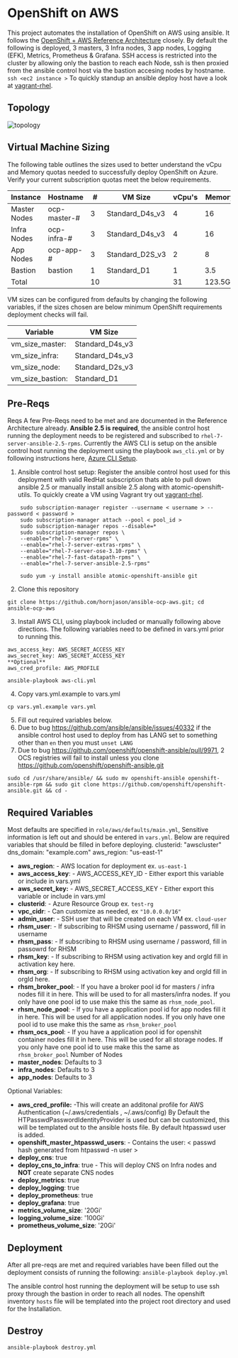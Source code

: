 


# OpenShift on AWS
This project automates the installation of OpenShift on AWS using ansible.  It follows the [OpenShift + AWS Reference Architecture](https://access.redhat.com/documentation/en-us/reference_architectures/2018/html/deploying_and_managing_openshift_3.9_on_amazon_web_services/) closely. By default the following is deployed, 3 masters, 3 Infra nodes, 3 app nodes, Logging (EFK), Metrics, Prometheus & Grafana. SSH access is restricted into the cluster by allowing only the bastion to reach each Node,  ssh is then proxied from the ansible control host via the bastion accesing nodes by hostname.  `ssh <ec2 instance >`    To quickly standup an ansible deploy host have a look at [vagrant-rhel](https://github.com/hornjason/vagrant-rhel).


## Topology
![topology](https://access.redhat.com/webassets/avalon/d/Reference_Architectures-2018-Deploying_and_Managing_OpenShift_3.9_on_Amazon_Web_Services-en-US/images/e3a4c4e1504f006cbdb61a787b298d39/topology.png)


## Virtual Machine Sizing
The following table outlines the sizes used to better understand the vCpu and Memory quotas needed to successfully deploy OpenShift on Azure.  Verify your current subscription quotas meet the below requirements.

Instance | Hostname | # |VM Size | vCpu's | Memory  
-------- | -------- | - | ------ | ------ | ----- 
Master Nodes | ocp-master-# | 3 | Standard_D4s_v3 | 4 | 16  
Infra Nodes | ocp-infra-# | 3 | Standard_D4s_v3 | 4 | 16   
App Nodes | ocp-app-# | 3 | Standard_D2S_v3 | 2 | 8  
Bastion | bastion | 1 | Standard_D1 | 1 | 3.5
Total | | 10 | | 31 | 123.5Gb 


VM sizes can be configured from defaults by changing the following variables, if the sizes chosen are below minimum OpenShift requirements deployment checks will fail.


| Variable | VM Size
| -- | ---- |
| vm_size_master: | Standard_D4s_v3
| vm_size_infra: | Standard_D4s_v3
| vm_size_node:  | Standard_D2s_v3
| vm_size_bastion: | Standard_D1




## Pre-Reqs

Reqs
A few Pre-Reqs need to be met and are documented in the Reference Architecture already.  **Ansible 2.5 is required**, the ansible control host running the deployment needs to be registered and subscribed to `rhel-7-server-ansible-2.5-rpms`.  Currently the AWS CLI is setup on the ansible control host running the deployment using the playbook `aws_cli.yml` or by following instructions here, [Azure CLI Setup](https://docs.microsoft.com/en-us/cli/azure/create-an-azure-service-principal-azure-cli?toc=%2Fazure%2Fazure-resource-manager%2Ftoc.json&view=azure-cli-latest).

 1. Ansible control host setup:
    Register the ansible control host used for this deployment with valid RedHat subscription thats able to pull down ansible     2.5 or manually install ansible 2.5 along with atomic-openshift-utils.  To quickly create a VM using Vagrant try out [vagrant-rhel](https://github.com/hornjason/vagrant-rhel).
```
    sudo subscription-manager register --username < username > --password < password >
    sudo subscription-manager attach --pool < pool_id >
    sudo subscription-manager repos --disable=*
    sudo subscription-manager repos \
    --enable="rhel-7-server-rpms" \
    --enable="rhel-7-server-extras-rpms" \
    --enable="rhel-7-server-ose-3.10-rpms" \
    --enable="rhel-7-fast-datapath-rpms" \
    --enable="rhel-7-server-ansible-2.5-rpms"

    sudo yum -y install ansible atomic-openshift-ansible git
```

 2. Clone this repository

 ```
 git clone https://github.com/hornjason/ansible-ocp-aws.git; cd ansible-ocp-aws
 ```
 3.  Install AWS CLI,  using playbook included or manually following above directions. The following variables need to be defined in vars.yml prior to running this.
 ```
 aws_access_key: AWS_SECRET_ACCESS_KEY
 aws_secret_key: AWS_SECRET_ACCESS_KEY
 **Optional**
 aws_cred_profile: AWS_PROFILE
 ```
 ```
 ansible-playbook aws-cli.yml
 ```
 4. Copy vars.yml.example to vars.yml
  ```
  cp vars.yml.example vars.yml 
  ```
 5. Fill out required variables below.
 6. Due to bug https://github.com/ansible/ansible/issues/40332 if the ansible control host used to deploy from has LANG set to something other than `en` then you must  `unset LANG`
 7. Due to bug https://github.com/openshift/openshift-ansible/pull/9971, 2 OCS registries will fail to install unless you clone https://github.com/openshift/openshift-ansible.git 
```
sudo cd /usr/share/ansible/ && sudo mv openshift-ansible openshift-ansible-rpm && sudo git clone https://github.com/openshift/openshift-ansible.git && cd -
```
## Required Variables
Most defaults are specified in `role/aws/defaults/main.yml`,  Sensitive information is left out and should be entered in `vars.yml`.  Below are required variables that should be filled in before deploying.
clusterid: "awscluster"
dns_domain: "example.com"
aws_region: "us-east-1"

 - **aws_region**:  - AWS location for deployment ex. `us-east-1`
 - **aws_access_key**:  - AWS_ACCESS_KEY_ID - Either export this variable or include in vars.yml
 - **aws_secret_key:** - AWS_SECRET_ACCESS_KEY - Either export this variable or include in vars.yml
 - **clusterid**:  - Azure Resource Group ex. `test-rg`
 - **vpc_cidr**: - Can customize as needed, ex `"10.0.0.0/16"`
 - **admin_user**: - SSH user that will be created on each VM ex. `cloud-user`
 - **rhsm_user**: - If subscribing to RHSM using username / password, fill in username
 - **rhsm_pass**: - If subscribing to RHSM using username / password, fill in passowrd for RHSM 
 - **rhsm_key**: -  If subscribing to RHSM using activation key and orgId fill in activation key here.
 - **rhsm_org**: - If subscribing to RHSM using activation key and orgId fill in orgId here.
 - **rhsm_broker_pool**: - If you have a broker pool id for masters / infra nodes fill it in here.  This will be used to for all masters/infra nodes.  If you only have one pool id to use make this the same as `rhsm_node_pool`.
 - **rhsm_node_pool**: - If you have a application pool id for app nodes fill it in here.  This will be used for all application nodes.  If you only have one pool id to use make this the same as `rhsm_broker_pool`
 - **rhsm_ocs_pool**: - If you have a application pool id for openshit container nodes fill it in here.  This will be used for all storage nodes.  If you only have one pool id to use make this the same as `rhsm_broker_pool`
Number of Nodes
 - **master_nodes**: Defaults to 3 
 - **infra_nodes**:  Defaults to 3 
 - **app_nodes**:    Defaults to 3 

Optional Variables:
- **aws_cred_profile:** -This will create an additonal profile for AWS Authentication (~/.aws/credentials , ~/.aws/config)
By Default the HTPasswdPasswordIdentityProvider is used but can be customized,  this will be templated out to the ansible hosts file.  By default htpasswd user is added.
- **openshift_master_htpasswd_users**: - Contains the user: < passwd hash generated from htpasswd -n user >
- **deploy_cns**: true
- **deploy_cns_to_infra**: true  - This will deploy CNS on Infra nodes and **NOT** create separate CNS nodes
- **deploy_metrics**: true
- **deploy_logging**: true
- **deploy_prometheus**: true
- **deploy_grafana**: true
- **metrics_volume_size**: '20Gi'
- **logging_volume_size**: '100Gi'
- **prometheus_volume_size**: '20Gi'

## Deployment
After all pre-reqs are met and required variables have been filled out the deployment consists of running the following:
`ansible-playbook deploy.yml `

The ansible control host running the deployment will be setup to use ssh proxy through the bastion in order to reach all nodes.  The openshift inventory `hosts` file will be templated into the project root directory and used for the Installation.  

## Destroy
`ansible-playbook destroy.yml `
